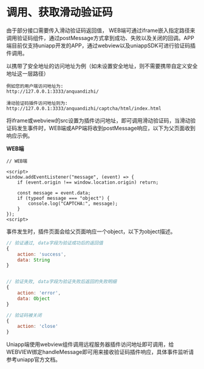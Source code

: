 # 调用、获取滑动验证码

由于部分接口需要传入滑动验证码返回值， WEB端可通过iframe嵌入指定路径来调用验证码组件，通过postMessage方式拿到成功、失败以及关闭的回调。APP端目前仅支持uniapp开发的APP，通过webview以及uniappSDK可进行验证码插件调用。





以携带了安全地址的访问地址为例（如未设置安全地址，则不需要携带自定义安全地址这一层路径）

```
例如您的用户端访问地址为: 
http://127.0.0.1:3333/anquandizhi/

滑动验证码插件访问地址则为:
http://127.0.0.1:3333/anquandizhi/captcha/html/index.html
```



将iframe或webview的src设置为插件访问地址，即可调用滑动验证码，当滑动验证码发生事件时，WEB端或APP端将收到postMessage响应，以下为父页面收到响应示例。

**WEB端**

```
// WEB端

<script>
window.addEventListener("message", (event) => {
    if (event.origin !== window.location.origin) return;

    const message = event.data;
    if (typeof message === "object") {
        console.log("CAPTCHA:", message);
    }
});
<script>
```

事件发生时，插件页面会给父页面响应一个object，以下为object描述。

```javascript
// 验证通过, data字段为验证成功后的返回值
{
    action: 'success',
    data: String
}


// 验证失败, data字段为验证失败后返回的失败明细
{
    action: 'error',
    data: Object
}

// 验证码被关闭
{
    action: 'close'
}
```



Uniapp端使用webview组件调用远程服务器插件访问地址即可调用，给WEBVIEW绑定handleMessage即可用来接收验证码插件响应，具体事件监听请参考uniapp官方文档。
